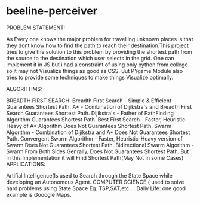# beeline-perceiver


PROBLEM STATEMENT:

As Every one knows the major problem for travelling unknown places is that they dont know how to find the path to reach their destination.This project tries to give the solution to this problem by providing the shortest path from the source to the destination which user selects in the grid. One can implement it in JS but i had a constraint of using only python from college so it may not Visualize things as good as CSS. But PYgame Module also tries to provide some techniques to make things Visualize optimally.

ALGORITHMS:

BREADTH FIRST SEARCH: Breadth First Search - Simple & Efficient Guarantees Shortest Path.
A* - Combination of Dijikstra's and Breadth First Search Guarantees Shortest Path.
Dijikstra's - Father of PathFinding Algorithm Guarantees Shortest Path.
Best First Search - Faster, Heuristic-Heavy of A* Algorithm Does Not Guarantees Shortest Path.
Swarm Algorithm - Combination of Dijikstra and A* Does Not Guarantees Shortest Path.
Convergent Swarm Algorithm - Faster, Heuristic-Heavy version of Swarm Does Not Guarantees Shortest Path.
Bidirectional Swarm Algorithm - Swarm From Both Sides Genrally, Does Not Guarantees Shortest Path. But in this Implementation it will Find Shortest Path(May Not in some Cases)
APPLICATIONS:

Artifial Intelligence(Is used to Search through the State Space while developing an Autonomous Agent.
COMPUTER SCIENCE ( used to solve hard problems using State Space Eg. TSP,SAT,etc....
Daily Life: one good example is Gooogle Maps.
